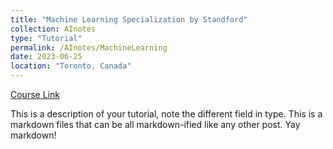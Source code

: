 ```yaml
---
title: "Machine Learning Specialization by Standford"
collection: AInotes
type: "Tutorial"
permalink: /AInotes/MachineLearning
date: 2023-06-25
location: "Toronto, Canada"
---
```


[Course Link](https://cs229.stanford.edu/)

This is a description of your tutorial, note the different field in type. This is a markdown files that can be all markdown-ified like any other post. Yay markdown!
